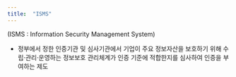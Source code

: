 ```yaml
---
title:  "ISMS"
---
```

(ISMS : Information Security Management System)
- 정부에서 정한 인증기관 및 심사기관에서 기업이 주요 정보자산을 보호하기 위해 수립·관리·운영하는 정보보호 관리체계가 인증 기준에 적합한지를 심사하여 인증을 부여하는 제도